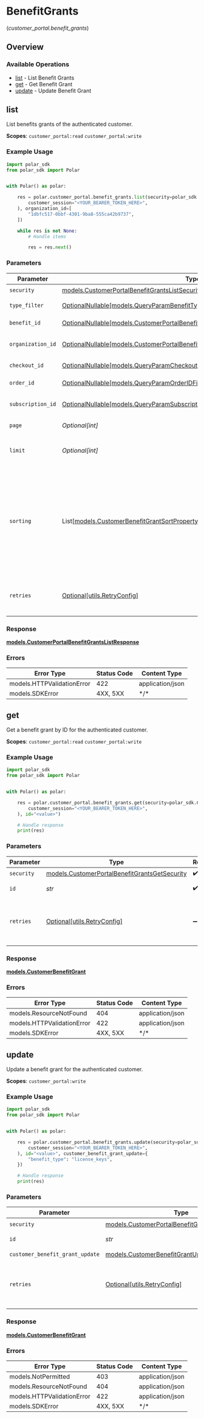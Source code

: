 # BenefitGrants
(*customer_portal.benefit_grants*)

## Overview

### Available Operations

* [list](#list) - List Benefit Grants
* [get](#get) - Get Benefit Grant
* [update](#update) - Update Benefit Grant

## list

List benefits grants of the authenticated customer.

**Scopes**: `customer_portal:read` `customer_portal:write`

### Example Usage

```python
import polar_sdk
from polar_sdk import Polar


with Polar() as polar:

    res = polar.customer_portal.benefit_grants.list(security=polar_sdk.CustomerPortalBenefitGrantsListSecurity(
        customer_session="<YOUR_BEARER_TOKEN_HERE>",
    ), organization_id=[
        "1dbfc517-0bbf-4301-9ba8-555ca42b9737",
    ])

    while res is not None:
        # Handle items

        res = res.next()

```

### Parameters

| Parameter                                                                                                                                                               | Type                                                                                                                                                                    | Required                                                                                                                                                                | Description                                                                                                                                                             |
| ----------------------------------------------------------------------------------------------------------------------------------------------------------------------- | ----------------------------------------------------------------------------------------------------------------------------------------------------------------------- | ----------------------------------------------------------------------------------------------------------------------------------------------------------------------- | ----------------------------------------------------------------------------------------------------------------------------------------------------------------------- |
| `security`                                                                                                                                                              | [models.CustomerPortalBenefitGrantsListSecurity](../../models/customerportalbenefitgrantslistsecurity.md)                                                               | :heavy_check_mark:                                                                                                                                                      | N/A                                                                                                                                                                     |
| `type_filter`                                                                                                                                                           | [OptionalNullable[models.QueryParamBenefitTypeFilter]](../../models/queryparambenefittypefilter.md)                                                                     | :heavy_minus_sign:                                                                                                                                                      | Filter by benefit type.                                                                                                                                                 |
| `benefit_id`                                                                                                                                                            | [OptionalNullable[models.CustomerPortalBenefitGrantsListQueryParamBenefitIDFilter]](../../models/customerportalbenefitgrantslistqueryparambenefitidfilter.md)           | :heavy_minus_sign:                                                                                                                                                      | Filter by benefit ID.                                                                                                                                                   |
| `organization_id`                                                                                                                                                       | [OptionalNullable[models.CustomerPortalBenefitGrantsListQueryParamOrganizationIDFilter]](../../models/customerportalbenefitgrantslistqueryparamorganizationidfilter.md) | :heavy_minus_sign:                                                                                                                                                      | Filter by organization ID.                                                                                                                                              |
| `checkout_id`                                                                                                                                                           | [OptionalNullable[models.QueryParamCheckoutIDFilter]](../../models/queryparamcheckoutidfilter.md)                                                                       | :heavy_minus_sign:                                                                                                                                                      | Filter by checkout ID.                                                                                                                                                  |
| `order_id`                                                                                                                                                              | [OptionalNullable[models.QueryParamOrderIDFilter]](../../models/queryparamorderidfilter.md)                                                                             | :heavy_minus_sign:                                                                                                                                                      | Filter by order ID.                                                                                                                                                     |
| `subscription_id`                                                                                                                                                       | [OptionalNullable[models.QueryParamSubscriptionIDFilter]](../../models/queryparamsubscriptionidfilter.md)                                                               | :heavy_minus_sign:                                                                                                                                                      | Filter by subscription ID.                                                                                                                                              |
| `page`                                                                                                                                                                  | *Optional[int]*                                                                                                                                                         | :heavy_minus_sign:                                                                                                                                                      | Page number, defaults to 1.                                                                                                                                             |
| `limit`                                                                                                                                                                 | *Optional[int]*                                                                                                                                                         | :heavy_minus_sign:                                                                                                                                                      | Size of a page, defaults to 10. Maximum is 100.                                                                                                                         |
| `sorting`                                                                                                                                                               | List[[models.CustomerBenefitGrantSortProperty](../../models/customerbenefitgrantsortproperty.md)]                                                                       | :heavy_minus_sign:                                                                                                                                                      | Sorting criterion. Several criteria can be used simultaneously and will be applied in order. Add a minus sign `-` before the criteria name to sort by descending order. |
| `retries`                                                                                                                                                               | [Optional[utils.RetryConfig]](../../models/utils/retryconfig.md)                                                                                                        | :heavy_minus_sign:                                                                                                                                                      | Configuration to override the default retry behavior of the client.                                                                                                     |

### Response

**[models.CustomerPortalBenefitGrantsListResponse](../../models/customerportalbenefitgrantslistresponse.md)**

### Errors

| Error Type                 | Status Code                | Content Type               |
| -------------------------- | -------------------------- | -------------------------- |
| models.HTTPValidationError | 422                        | application/json           |
| models.SDKError            | 4XX, 5XX                   | \*/\*                      |

## get

Get a benefit grant by ID for the authenticated customer.

**Scopes**: `customer_portal:read` `customer_portal:write`

### Example Usage

```python
import polar_sdk
from polar_sdk import Polar


with Polar() as polar:

    res = polar.customer_portal.benefit_grants.get(security=polar_sdk.CustomerPortalBenefitGrantsGetSecurity(
        customer_session="<YOUR_BEARER_TOKEN_HERE>",
    ), id="<value>")

    # Handle response
    print(res)

```

### Parameters

| Parameter                                                                                               | Type                                                                                                    | Required                                                                                                | Description                                                                                             |
| ------------------------------------------------------------------------------------------------------- | ------------------------------------------------------------------------------------------------------- | ------------------------------------------------------------------------------------------------------- | ------------------------------------------------------------------------------------------------------- |
| `security`                                                                                              | [models.CustomerPortalBenefitGrantsGetSecurity](../../models/customerportalbenefitgrantsgetsecurity.md) | :heavy_check_mark:                                                                                      | N/A                                                                                                     |
| `id`                                                                                                    | *str*                                                                                                   | :heavy_check_mark:                                                                                      | The benefit grant ID.                                                                                   |
| `retries`                                                                                               | [Optional[utils.RetryConfig]](../../models/utils/retryconfig.md)                                        | :heavy_minus_sign:                                                                                      | Configuration to override the default retry behavior of the client.                                     |

### Response

**[models.CustomerBenefitGrant](../../models/customerbenefitgrant.md)**

### Errors

| Error Type                 | Status Code                | Content Type               |
| -------------------------- | -------------------------- | -------------------------- |
| models.ResourceNotFound    | 404                        | application/json           |
| models.HTTPValidationError | 422                        | application/json           |
| models.SDKError            | 4XX, 5XX                   | \*/\*                      |

## update

Update a benefit grant for the authenticated customer.

**Scopes**: `customer_portal:write`

### Example Usage

```python
import polar_sdk
from polar_sdk import Polar


with Polar() as polar:

    res = polar.customer_portal.benefit_grants.update(security=polar_sdk.CustomerPortalBenefitGrantsUpdateSecurity(
        customer_session="<YOUR_BEARER_TOKEN_HERE>",
    ), id="<value>", customer_benefit_grant_update={
        "benefit_type": "license_keys",
    })

    # Handle response
    print(res)

```

### Parameters

| Parameter                                                                                                     | Type                                                                                                          | Required                                                                                                      | Description                                                                                                   |
| ------------------------------------------------------------------------------------------------------------- | ------------------------------------------------------------------------------------------------------------- | ------------------------------------------------------------------------------------------------------------- | ------------------------------------------------------------------------------------------------------------- |
| `security`                                                                                                    | [models.CustomerPortalBenefitGrantsUpdateSecurity](../../models/customerportalbenefitgrantsupdatesecurity.md) | :heavy_check_mark:                                                                                            | N/A                                                                                                           |
| `id`                                                                                                          | *str*                                                                                                         | :heavy_check_mark:                                                                                            | The benefit grant ID.                                                                                         |
| `customer_benefit_grant_update`                                                                               | [models.CustomerBenefitGrantUpdate](../../models/customerbenefitgrantupdate.md)                               | :heavy_check_mark:                                                                                            | N/A                                                                                                           |
| `retries`                                                                                                     | [Optional[utils.RetryConfig]](../../models/utils/retryconfig.md)                                              | :heavy_minus_sign:                                                                                            | Configuration to override the default retry behavior of the client.                                           |

### Response

**[models.CustomerBenefitGrant](../../models/customerbenefitgrant.md)**

### Errors

| Error Type                 | Status Code                | Content Type               |
| -------------------------- | -------------------------- | -------------------------- |
| models.NotPermitted        | 403                        | application/json           |
| models.ResourceNotFound    | 404                        | application/json           |
| models.HTTPValidationError | 422                        | application/json           |
| models.SDKError            | 4XX, 5XX                   | \*/\*                      |